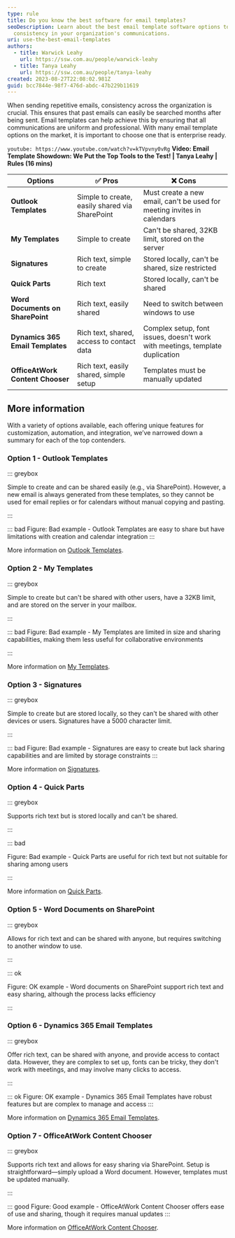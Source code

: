 ```yaml
---
type: rule
title: Do you know the best software for email templates?
seoDescription: Learn about the best email template software options to ensure
  consistency in your organization's communications.
uri: use-the-best-email-templates
authors:
  - title: Warwick Leahy
    url: https://ssw.com.au/people/warwick-leahy
  - title: Tanya Leahy
    url: https://ssw.com.au/people/tanya-leahy
created: 2023-08-27T22:08:02.981Z
guid: bcc7844e-98f7-476d-abdc-47b229b11619
---
```

When sending repetitive emails, consistency across the organization is crucial. This ensures that past emails can easily be searched months after being sent. Email templates can help achieve this by ensuring that all communications are uniform and professional. With many email template options on the market, it is important to choose one that is enterprise ready.

<!--endintro-->

`youtube: https://www.youtube.com/watch?v=kTVpvny0vRg`
**Video: Email Template Showdown: We Put the Top Tools to the Test! | Tanya Leahy | Rules (16 mins)**

| Options                          | ✅ Pros                                         | ❌ Cons                                                                       |
| -------------------------------- | ---------------------------------------------- | ---------------------------------------------------------------------------- |
| **Outlook Templates**            | Simple to create, easily shared via SharePoint | Must create a new email, can't be used for meeting invites in calendars      |
| **My Templates**                 | Simple to create                               | Can't be shared, 32KB limit, stored on the server                            |
| **Signatures**                   | Rich text, simple to create                    | Stored locally, can't be shared, size restricted                             |
| **Quick Parts**                  | Rich text                                      | Stored locally, can't be shared                                              |
| **Word Documents on SharePoint** | Rich text, easily shared                       | Need to switch between windows to use                                        |
| **Dynamics 365 Email Templates** | Rich text, shared, access to contact data      | Complex setup, font issues, doesn't work with meetings, template duplication |
| **OfficeAtWork Content Chooser** | Rich text, easily shared, simple setup         | Templates must be manually updated                                           |

## More information

With a variety of options available, each offering unique features for customization, automation, and integration, we’ve narrowed down a summary for each of the top contenders.

### Option 1 - Outlook Templates

::: greybox

Simple to create and can be shared easily (e.g., via SharePoint). However, a new email is always generated from these templates, so they cannot be used for email replies or for calendars without manual copying and pasting.

:::

::: bad
Figure: Bad example - Outlook Templates are easy to share but have limitations with creation and calendar integration
:::

More information on [Outlook Templates](https://support.microsoft.com/en-au/office/create-an-email-message-template-43ec7142-4dd0-4351-8727-bd0977b6b2d1).

### Option 2 - My Templates

::: greybox

Simple to create but can't be shared with other users, have a 32KB limit, and are stored on the server in your mailbox.

:::  

::: bad
Figure: Bad example - My Templates are limited in size and sharing capabilities, making them less useful for collaborative environments

:::

More information on [My Templates](https://www.howtogeek.com/697468/how-to-use-outlooks-my-templates-add-in-for-quick-text-entry/).

### Option 3 - Signatures

::: greybox

Simple to create but are stored locally, so they can't be shared with other devices or users. Signatures have a 5000 character limit.

:::

::: bad
Figure: Bad example - Signatures are easy to create but lack sharing capabilities and are limited by storage constraints
:::

More information on [Signatures](https://support.microsoft.com/en-au/office/create-and-add-an-email-signature-in-outlook-8ee5d4f4-68fd-464a-a1c1-0e1c80bb27f2).

### Option 4 - Quick Parts

::: greybox

Supports rich text but is stored locally and can't be shared.

:::

::: bad

Figure: Bad example - Quick Parts are useful for rich text but not suitable for sharing among users

:::

More information on [Quick Parts](https://support.microsoft.com/en-au/office/quick-parts-4ffef7c5-7596-4e95-9faf-41c771847a7b).

### Option 5 - Word Documents on SharePoint

::: greybox

Allows for rich text and can be shared with anyone, but requires switching to another window to use.

:::

::: ok

Figure: OK example - Word documents on SharePoint support rich text and easy sharing, although the process lacks efficiency

:::

### Option 6 - Dynamics 365 Email Templates

::: greybox

Offer rich text, can be shared with anyone, and provide access to contact data. However, they are complex to set up, fonts can be tricky, they don't work with meetings, and may involve many clicks to access.

:::

::: ok
Figure: OK example - Dynamics 365 Email Templates have robust features but are complex to manage and access
:::

More information on [Dynamics 365 Email Templates](https://www.microsoft.com/en-us/dynamics-365/blog/it-professional/2023/04/10/create-beautiful-email-templates-with-enhanced-email-editor/).

### Option 7 - OfficeAtWork Content Chooser

::: greybox

Supports rich text and allows for easy sharing via SharePoint. Setup is straightforward—simply upload a Word document. However, templates must be updated manually.

:::

::: good
Figure: Good example - OfficeAtWork Content Chooser offers ease of use and sharing, though it requires manual updates
:::

More information on [OfficeAtWork Content Chooser](https://help.officeatwork.com/en/articles/1075-welcome-to-content-chooser).
